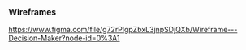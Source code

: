 ### Wireframes

https://www.figma.com/file/g72rPlgpZbxL3jnpSDjQXb/Wireframe---Decision-Maker?node-id=0%3A1

